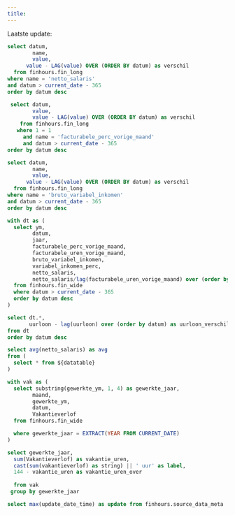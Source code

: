 ```yaml
---
title:
---
```


<Grid cols=3>
  <BigValue 
    data={fin_agg_netto} 
    value=value
    sparkline=datum
    sparklineType=area
    title="Netto salaris deze maand"
    fmt=eur
    comparison=verschil
    comparisonFmt=eur
    comparisonTitle="vs. vorige maand"
  />

  <BigValue 
    data={datatable} 
    value=uurloon
    sparkline=datum
    sparklineType=area
    title="Uurloon deze maand"
    fmt=eur2
    comparison=uurloon_verschil
    comparisonFmt=eur2
    comparisonTitle="vs. vorige maand"
  />

  <BigValue 
    data={fin_agg_bill_perc} 
    value=value
    sparkline=datum
    sparklineType=area
    title="Billable % deze maand"
    fmt=pct1
    comparison=verschil
    comparisonFmt=pct1
    comparisonTitle="vs. vorige maand"
  />

  <BigValue 
    data={fin_agg_bonus} 
    value=value
    sparkline=datum
    sparklineType=area
    title="Bonus deze maand"
    fmt=eur
    comparison=verschil
    comparisonFmt=eur
    comparisonTitle="vs. vorige maand"
  />

  <BigValue 
    data={vakantieuren} 
    value=label
    title="Vakantieverlof dit jaar"  
    comparison=vakantie_uren_over
    comparisonTitle="vakantieverlofuren over"
  />
</Grid>

<LineChart
    data={datatable}
    title='Netto Salaris Ontwikkeling'
    x=datum 
    y=netto_salaris
    yFmt=eur
    markers=true
    markerShape=emptyCircle>
    <ReferenceLine 
        data={avg_netto} 
        y=avg 
        label="Gem."
        color=#27445D
        labelPosition="aboveStart"
    />
</LineChart>


Laatste update: <Value data={update_time} column=update row=0 fmt='longdate'/>



```sql fin_agg_netto
select datum, 
  		name, 
  		value,
      value - LAG(value) OVER (ORDER BY datum) as verschil
  from finhours.fin_long
where name = 'netto_salaris'
and datum > current_date - 365
order by datum desc
```

```sql fin_agg_bill_perc
 select datum,
  	    value,
        value - LAG(value) OVER (ORDER BY datum) as verschil
    from finhours.fin_long
   where 1 = 1
     and name = 'facturabele_perc_vorige_maand'
     and datum > current_date - 365
order by datum desc
```

```sql fin_agg_bonus
select datum, 
  		name, 
  		value,
      value - LAG(value) OVER (ORDER BY datum) as verschil
  from finhours.fin_long
where name = 'bruto_variabel_inkomen'
and datum > current_date - 365
order by datum desc
```


```sql datatable
with dt as (
  select ym, 
        datum,
        jaar,
        facturabele_perc_vorige_maand, 
        facturabele_uren_vorige_maand, 
        bruto_variabel_inkomen,
        variabel_inkomen_perc, 
        netto_salaris, 
        netto_salaris/lag(facturabele_uren_vorige_maand) over (order by datum) as uurloon
  from finhours.fin_wide
  where datum > current_date - 365
  order by datum desc
)

select dt.*, 
       uurloon - lag(uurloon) over (order by datum) as uurloon_verschil
from dt
order by datum desc
```

```sql avg_netto
select avg(netto_salaris) as avg
from (
  select * from ${datatable}
)

```

```sql vakantieuren
with vak as (
  select substring(gewerkte_ym, 1, 4) as gewerkte_jaar, 
        maand, 
        gewerkte_ym, 
        datum, 
        Vakantieverlof
  from finhours.fin_wide

  where gewerkte_jaar = EXTRACT(YEAR FROM CURRENT_DATE)
)

select gewerkte_jaar,
  sum(Vakantieverlof) as vakantie_uren, 
  cast(sum(vakantieverlof) as string) || ' uur' as label,
  144 - vakantie_uren as vakantie_uren_over
  
  from vak
 group by gewerkte_jaar
```

```sql update_time
select max(update_date_time) as update from finhours.source_data_meta
```

